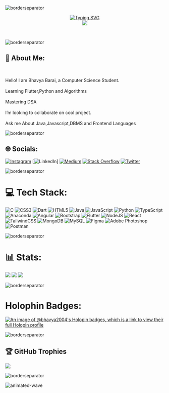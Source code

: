 
![borderseparator](https://github.com/Ctoic/Ctoic/assets/90936436/b0885c98-6e49-4365-93f1-fd2fcaed194c)

<p align="center">
<a href="https://github.com/Bhavya2004">
    <img src="https://readme-typing-svg.demolab.com?font=Georgia&size=18&duration=2000&pause=100&multiline=true&width=500&height=80&lines=Bhavya+Barai;Backend+Developer+%7C+B.Tech+Student+%7C+Passionate;Data+Structure+%7C+Algorithm+%7C+Python" alt="Typing SVG" />
</a>
<br>
<a href="https://github.com/Bhavya2004">
    <img src="https://github-stats-alpha.vercel.app/api?username=Bhavya2004&cc=22272e&tc=37BCF6&ic=fff&bc=0000">
</a>
    </p>
<br>

![borderseparator](https://github.com/Ctoic/Ctoic/assets/90936436/b0885c98-6e49-4365-93f1-fd2fcaed194c)

<h2> 💫 About Me:
</h2><br>

Hello! I am Bhavya Barai, a Computer Science Student.<br><br>Learning Flutter,Python and Algorithms<br><br>Mastering DSA<br><br>I’m looking to collaborate on cool project.<br><br>Ask me About Java,Javascript,DBMS and Frontend Languages<br>

![borderseparator](https://github.com/Ctoic/Ctoic/assets/90936436/b0885c98-6e49-4365-93f1-fd2fcaed194c)

## 🌐 Socials:
[![Instagram](https://img.shields.io/badge/Instagram-%23E4405F.svg?logo=Instagram&logoColor=white)](https://instagram.com/_mejustbhavya_) [![LinkedIn](https://img.shields.io/badge/LinkedIn-%230077B5.svg?logo=linkedin&logoColor=white)] [![Medium](https://img.shields.io/badge/Medium-12100E?logo=medium&logoColor=white)](https://medium.com/@Bhavyabarai) [![Stack Overflow](https://img.shields.io/badge/-Stackoverflow-FE7A16?logo=stack-overflow&logoColor=white)](https://stackoverflow.com/users/19352739) [![Twitter](https://img.shields.io/badge/Twitter-%231DA1F2.svg?logo=Twitter&logoColor=white)](https://twitter.com/@Bhavya_Barai_) 

![borderseparator](https://github.com/Ctoic/Ctoic/assets/90936436/b0885c98-6e49-4365-93f1-fd2fcaed194c)

# 💻 Tech Stack:
![C](https://img.shields.io/badge/c-%2300599C.svg?style=plastic&logo=c&logoColor=white) ![CSS3](https://img.shields.io/badge/css3-%231572B6.svg?style=plastic&logo=css3&logoColor=white) ![Dart](https://img.shields.io/badge/dart-%230175C2.svg?style=plastic&logo=dart&logoColor=white) ![HTML5](https://img.shields.io/badge/html5-%23E34F26.svg?style=plastic&logo=html5&logoColor=white) ![Java](https://img.shields.io/badge/java-%23ED8B00.svg?style=plastic&logo=java&logoColor=white) ![JavaScript](https://img.shields.io/badge/javascript-%23323330.svg?style=plastic&logo=javascript&logoColor=%23F7DF1E) ![Python](https://img.shields.io/badge/python-3670A0?style=plastic&logo=python&logoColor=ffdd54) ![TypeScript](https://img.shields.io/badge/typescript-%23007ACC.svg?style=plastic&logo=typescript&logoColor=white) ![Anaconda](https://img.shields.io/badge/Anaconda-%2344A833.svg?style=plastic&logo=anaconda&logoColor=white) ![Angular](https://img.shields.io/badge/angular-%23DD0031.svg?style=plastic&logo=angular&logoColor=white) ![Bootstrap](https://img.shields.io/badge/bootstrap-%23563D7C.svg?style=plastic&logo=bootstrap&logoColor=white) ![Flutter](https://img.shields.io/badge/Flutter-%2302569B.svg?style=plastic&logo=Flutter&logoColor=white) ![NodeJS](https://img.shields.io/badge/node.js-6DA55F?style=plastic&logo=node.js&logoColor=white) ![React](https://img.shields.io/badge/react-%2320232a.svg?style=plastic&logo=react&logoColor=%2361DAFB) ![TailwindCSS](https://img.shields.io/badge/tailwindcss-%2338B2AC.svg?style=plastic&logo=tailwind-css&logoColor=white) ![MongoDB](https://img.shields.io/badge/MongoDB-%234ea94b.svg?style=plastic&logo=mongodb&logoColor=white) ![MySQL](https://img.shields.io/badge/mysql-%2300f.svg?style=plastic&logo=mysql&logoColor=white) 	![Figma](https://img.shields.io/badge/figma-%23F24E1E.svg?style=plastic&logo=figma&logoColor=white) ![Adobe Photoshop](https://img.shields.io/badge/adobephotoshop-%2331A8FF.svg?style=plastic&logo=adobephotoshop&logoColor=white) ![Postman](https://img.shields.io/badge/Postman-FF6C37?style=plastic&logo=postman&logoColor=white)

![borderseparator](https://github.com/Ctoic/Ctoic/assets/90936436/b0885c98-6e49-4365-93f1-fd2fcaed194c)

# 📊 Stats:
<!-- ![](https://github-readme-stats.vercel.app/api?username=Bhavya2004&theme=tokyonight&hide_border=false&include_all_commits=false&count_private=false)<br/> -->
![](https://github-readme-streak-stats.herokuapp.com/?user=Bhavya2004&theme=tokyonight&hide_border=false)
![](https://leetcard.jacoblin.cool/Bhavya_2004?animation=true)
![](http://github-profile-summary-cards.vercel.app/api/cards/profile-details?username=Bhavya2004&theme=dracula) 
<!-- ![](https://github-readme-stats.vercel.app/api/top-langs/?username=Bhavya2004&theme=tokyonight&hide_border=false&include_all_commits=false&count_private=false&layout=compact) -->

![borderseparator](https://github.com/Ctoic/Ctoic/assets/90936436/b0885c98-6e49-4365-93f1-fd2fcaed194c)

# Holophin Badges:
[![An image of @bhavya2004's Holopin badges, which is a link to view their full Holopin profile](https://holopin.me/bhavya2004)](https://holopin.io/@bhavya2004)

![borderseparator](https://github.com/Ctoic/Ctoic/assets/90936436/b0885c98-6e49-4365-93f1-fd2fcaed194c)

## 🏆 GitHub Trophies
![](https://github-profile-trophy.vercel.app/?username=Bhavya2004&theme=tokyonight&no-frame=false&no-bg=false&margin-w=4)

![borderseparator](https://github.com/Ctoic/Ctoic/assets/90936436/b0885c98-6e49-4365-93f1-fd2fcaed194c)

<!-- ## 🐦 Latest Tweet
[![](https://gtce.itsvg.in/api?username=@Bhavya_Barai_)](https://github.com/VishwaGauravIn/github-twitter-card-embed) -->

<!--My Stats:

![](http://github-profile-summary-cards.vercel.app/api/cards/profile-details?username=Bhavya2004&theme=dracula) 

![](http://github-profile-summary-cards.vercel.app/api/cards/repos-per-language?username=Bhavya2004&theme=dracula) 
![](http://github-profile-summary-cards.vercel.app/api/cards/most-commit-language?username=Bhavya2004&theme=dracula)

---
[![](https://visitcount.itsvg.in/api?id=Bhavya2004&icon=0&color=0)](https://visitcount.itsvg.in)--!>

<!-- Proudly created with GPRM ( https://gprm.itsvg.in ) -->

![animated-wave](https://github.com/Ctoic/Ctoic/assets/90936436/f12da875-8704-4e89-80f8-31c42713adec)
